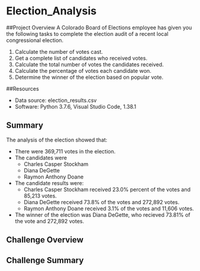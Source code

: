 # Election_Analysis

##Project Overview
A Colorado Board of Elections employee has given you the following tasks to complete the election audit of a recent local congressional election.

1. Calculate the number of votes cast.
2. Get a complete list of candidates who received votes.
3. Calculate the total number of votes the candidates received.
4. Calculate the percentage of votes each candidate won.
5. Determine the winner of the election based on popular vote.

##Resources
- Data source: election_results.csv
- Software: Python 3.7.6, Visual Studio Code, 1.38.1

## Summary
The analysis of the election showed that:
- There were 369,711 votes in the election.
- The candidates were
    - Charles Casper Stockham
    - Diana DeGette
    - Raymon Anthony Doane
- The candidate results were:
    - Charles Casper Stockham received 23.0% percent of the votes and 85,213 votes.
    - Diana DeGette received 73.8% of the votes and 272,892 votes.
    - Raymon Anthony Doane received 3.1% of the votes and 11,606 votes.
- The winner of the election was
    Diana DeGette, who recieved 73.81% of the vote and 272,892 votes.
    
## Challenge Overview

## Challenge Summary

